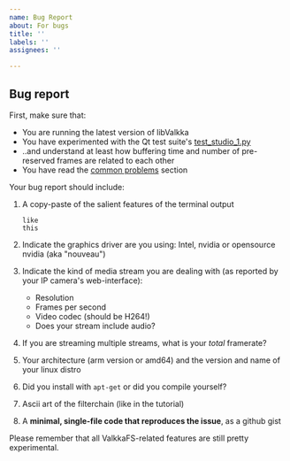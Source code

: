 ```yaml
---
name: Bug Report
about: For bugs
title: ''
labels: ''
assignees: ''

---
```


## Bug report

First, make sure that:

- You are running the latest version of libValkka
- You have experimented with the Qt test suite's [test_studio_1.py](https://elsampsa.github.io/valkka-examples/_build/html/testsuite.html)
- ..and understand at least how buffering time and number of pre-reserved frames are related to each other
- You have read the [common problems](https://elsampsa.github.io/valkka-examples/_build/html/pitfalls.html) section

Your bug report should include:

1. A copy-paste of the salient features of the terminal output
    ```
    like
    this
    ```

2. Indicate the graphics driver are you using:  Intel, nvidia or opensource nvidia (aka "nouveau")
3. Indicate the kind of media stream you are dealing with (as reported by your IP camera's web-interface):
    - Resolution
    - Frames per second
    - Video codec (should be H264!)
    - Does your stream include audio?
4. If you are streaming multiple streams, what is your _total_ framerate?
5. Your architecture (arm version or amd64) and the version and name of your linux distro
6. Did you install with ``apt-get`` or did you compile yourself?

7. Ascii art of the filterchain (like in the tutorial)
8. A **minimal, single-file code that reproduces the issue**, as a github gist

Please remember that all ValkkaFS-related features are still pretty experimental.


